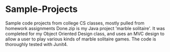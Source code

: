 # Sample-Projects
Sample code projects from college CS classes, mostly pulled from homework assignments
Done.zip is my Java project 'marble solitaire'. It was completed for my Object Oriented Design class, and uses an MVC design to allow a user to play various kinds of marble solitaire games. The code is thoroughly tested with Junit4.

